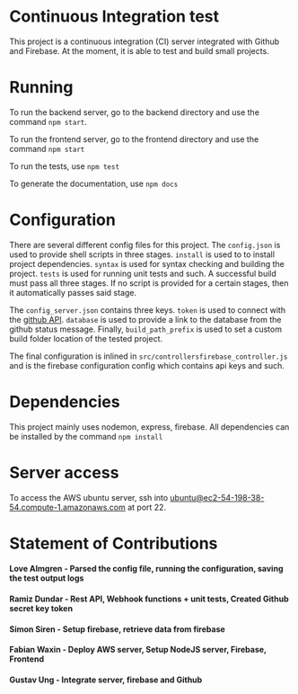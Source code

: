 # Continuous Integration test
This project is a continuous integration (CI) server integrated with Github and Firebase. At the moment, it is able to test and build small projects.

# Running
To run the backend server, go to the backend directory and use the command `npm start`.

To run the frontend server, go to the frontend directory and use the command `npm start`

To run the tests, use `npm test`

To generate the documentation, use `npm docs`

# Configuration
There are several different config files for this project. The `config.json` is used to provide shell scripts in three stages. `install` is used to to install project dependencies. `syntax` is used for syntax checking and building the project. `tests` is used for running unit tests and such. A successful build must pass all three stages. If no script is provided for a certain stages, then it automatically passes said stage.

The `config_server.json` contains three keys. `token` is used to connect with the [github API](https://developer.github.com/v3/repos/statuses/). `database` is used to provide a link to the database from the github status message. Finally, `build_path_prefix` is used to set a custom build folder location of the tested project.

The final configuration is inlined in `src/controllersfirebase_controller.js` and is the firebase configuration config which contains api keys and such.

# Dependencies
This project mainly uses nodemon, express, firebase. All dependencies can be installed by the command `npm install`

# Server access
To access the AWS ubuntu server, ssh into ubuntu@ec2-54-198-38-54.compute-1.amazonaws.com at port 22.

# Statement of Contributions
  #### Love Almgren - Parsed the config file, running the configuration, saving the test output logs
  #### Ramiz Dundar - Rest API, Webhook functions + unit tests, Created Github secret key token
  #### Simon Siren - Setup firebase, retrieve data from firebase
  #### Fabian Waxin - Deploy AWS server, Setup NodeJS server, Firebase, Frontend
  #### Gustav Ung - Integrate server, firebase and Github 
